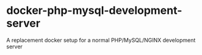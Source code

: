 # docker-php-mysql-development-server
  A replacement docker setup for a normal PHP/MySQL/NGINX development server
